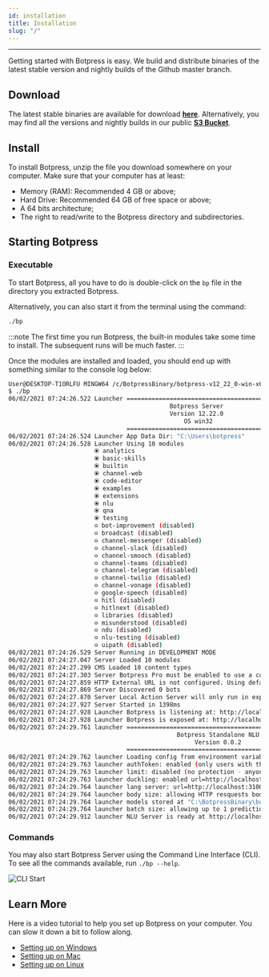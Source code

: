 ```yaml
---
id: installation
title: Installation
slug: "/"
---
```


---

Getting started with Botpress is easy. We build and distribute binaries of the latest stable version and nightly builds of the Github master branch.

## Download

The latest stable binaries are available for download [**here**](https://botpress.com/download). Alternatively, you may find all the versions and nightly builds in our public [**S3 Bucket**](https://s3.amazonaws.com/botpress-binaries/index.html).

## Install

To install Botpress, unzip the file you download somewhere on your computer. Make sure that your computer has at least:

- Memory (RAM): Recommended 4 GB or above;
- Hard Drive: Recommended 64 GB of free space or above;
- A 64 bits architecture;
- The right to read/write to the Botpress directory and subdirectories.

## Starting Botpress

### Executable

To start Botpress, all you have to do is double-click on the `bp` file in the directory you extracted Botpress.

Alternatively, you can also start it from the terminal using the command:

```bash
./bp
```

:::note
The first time you run Botpress, the built-in modules take some time to install. The subsequent runs will be much faster.
:::

Once the modules are installed and loaded, you should end up with something similar to the console log below:

```bash
User@DESKTOP-T1ORLFU MINGW64 /c/BotpressBinary/botpress-v12_22_0-win-x64
$ ./bp
06/02/2021 07:24:26.522 Launcher ========================================
                                             Botpress Server
                                             Version 12.22.0
                                                 OS win32
                                 ========================================
06/02/2021 07:24:26.524 Launcher App Data Dir: "C:\Users\botpress"
06/02/2021 07:24:26.528 Launcher Using 10 modules
                        ⦿ analytics
                        ⦿ basic-skills
                        ⦿ builtin
                        ⦿ channel-web
                        ⦿ code-editor
                        ⦿ examples
                        ⦿ extensions
                        ⦿ nlu
                        ⦿ qna
                        ⦿ testing
                        ⊝ bot-improvement (disabled)
                        ⊝ broadcast (disabled)
                        ⊝ channel-messenger (disabled)
                        ⊝ channel-slack (disabled)
                        ⊝ channel-smooch (disabled)
                        ⊝ channel-teams (disabled)
                        ⊝ channel-telegram (disabled)
                        ⊝ channel-twilio (disabled)
                        ⊝ channel-vonage (disabled)
                        ⊝ google-speech (disabled)
                        ⊝ hitl (disabled)
                        ⊝ hitlnext (disabled)
                        ⊝ libraries (disabled)
                        ⊝ misunderstood (disabled)
                        ⊝ ndu (disabled)
                        ⊝ nlu-testing (disabled)
                        ⊝ uipath (disabled)
06/02/2021 07:24:26.529 Server Running in DEVELOPMENT MODE
06/02/2021 07:24:27.047 Server Loaded 10 modules
06/02/2021 07:24:27.299 CMS Loaded 10 content types
06/02/2021 07:24:27.303 Server Botpress Pro must be enabled to use a custom theme and customize the branding.
06/02/2021 07:24:27.859 HTTP External URL is not configured. Using default value of http://localhost:3000. Some features may not work properly
06/02/2021 07:24:27.869 Server Discovered 0 bots
06/02/2021 07:24:27.870 Server Local Action Server will only run in experimental mode
06/02/2021 07:24:27.927 Server Started in 1398ms
06/02/2021 07:24:27.928 Launcher Botpress is listening at: http://localhost:3000
06/02/2021 07:24:27.928 Launcher Botpress is exposed at: http://localhost:3000
06/02/2021 07:24:29.761 launcher ========================================
                                               Botpress Standalone NLU
                                                    Version 0.0.2
                                 ========================================
06/02/2021 07:24:29.762 launcher Loading config from environment variables
06/02/2021 07:24:29.763 launcher authToken: enabled (only users with this token can query your server)
06/02/2021 07:24:29.763 launcher limit: disabled (no protection - anyone can query without limitation)
06/02/2021 07:24:29.763 launcher duckling: enabled url=http://localhost:8000
06/02/2021 07:24:29.764 launcher lang server: url=http://localhost:3100
06/02/2021 07:24:29.764 launcher body size: allowing HTTP resquests body of size 2mb
06/02/2021 07:24:29.764 launcher models stored at "C:\BotpressBinary\botpress-v12_22_0-win-x64"
06/02/2021 07:24:29.764 launcher batch size: allowing up to 1 predictions in one call to POST /predict
06/02/2021 07:24:29.912 launcher NLU Server is ready at http://localhost:3200/
```

### Commands

You may also start Botpress Server using the Command Line Interface (CLI). To see all the commands available, run `./bp --help`.

![CLI Start](/assets/cli-help.png)

## Learn More

Here is a video tutorial to help you set up Botpress on your computer. You can slow it down a bit to follow along.

- [Setting up on Windows](https://youtu.be/xf246NQyMj4)
- [Setting up on Mac](https://youtu.be/SBv0QOXyHL4)
- [Setting up on Linux](https://youtu.be/89RJx0kQyKM)
